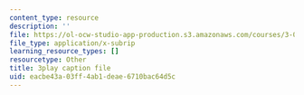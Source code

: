 ```yaml
---
content_type: resource
description: ''
file: https://ol-ocw-studio-app-production.s3.amazonaws.com/courses/3-091sc-introduction-to-solid-state-chemistry-fall-2010/eacbe43a03ff4ab1deae6710bac64d5c_iRh3Kpgg0Uc.srt
file_type: application/x-subrip
learning_resource_types: []
resourcetype: Other
title: 3play caption file
uid: eacbe43a-03ff-4ab1-deae-6710bac64d5c
---
```

